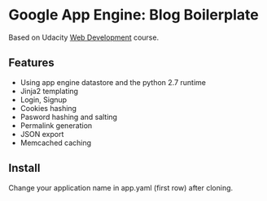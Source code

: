 # Google App Engine: Blog Boilerplate

Based on Udacity [Web Development](http://www.udacity.com/course/cs253) course.

## Features
 
 * Using app engine datastore and the python 2.7 runtime
 * Jinja2 templating
 * Login, Signup
 * Cookies hashing
 * Pasword hashing and salting
 * Permalink generation
 * JSON export
 * Memcached caching

## Install

Change your application name in app.yaml (first row) after cloning.